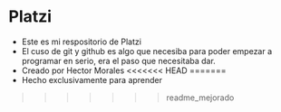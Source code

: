 # Platzi

- Este es mi respositorio de Platzi
- El cuso de git y github es algo que necesiba para poder empezar a programar en serio, era el paso que necesitaba dar.
- Creado por Hector Morales
<<<<<<< HEAD
=======
- Hecho exclusivamente para aprender
>>>>>>> readme_mejorado
